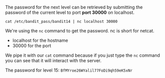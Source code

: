 The password for the next level can be retrieved by submitting the password of the current level to port **port 30000** on localhost.

`cat /etc/bandit_pass/bandit14 | nc localhost 30000`

We're using the `nc` command to get the password.  nc is short for netcat. 
- localhost for the hostname
- 30000 for the port

We pipe it with our `cat` command because if you just type the `nc` command you can see that it will interact with the server.

The password for level 15:
`BfMYroe26WYalil77FoDi9qh59eK5xNr`
